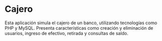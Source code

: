 # Cajero

Esta aplicación simula el cajero de un banco, utilizando tecnologías como PHP y MySQL.
Presenta características como creación y eliminación de usuarios, ingreso de efectivo, retirada
y consultas de saldo.
